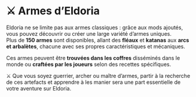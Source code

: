 # ⚔️ Armes  d’Eldoria

Eldoria ne se limite pas aux armes classiques : grâce aux mods ajoutés, vous pouvez découvrir ou créer une large variété d’armes uniques.  
Plus de **150 armes** sont disponibles, allant des **fléaux** et **katanas** aux **arcs et arbalètes**, chacune avec ses propres caractéristiques et mécaniques.  

Ces armes peuvent être **trouvées dans les coffres** disséminés dans le monde ou **craftées par les joueurs** selon des recettes spécifiques.  

⚔️ Que vous soyez guerrier, archer ou maître d’armes, partir à la recherche de ces artefacts et apprendre à les manier sera une part essentielle de votre aventure sur Eldoria.
